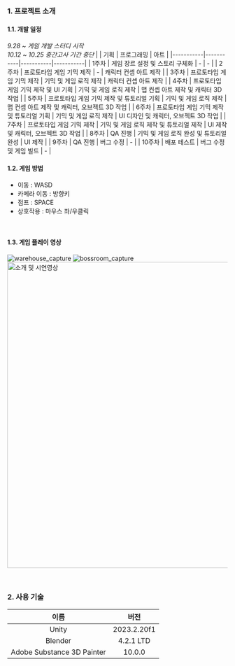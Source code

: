 ### 1. 프로젝트 소개

#### 1.1. 개발 일정

*9.28 ~ 게임 개발 스터디 시작*</br>
*10.12 ~ 10.25 중간고사 기간 중단*
|   | 기획  | 프로그래밍  | 아트  |
|-----------|-----------|-----------|-----------|
| 1주차 | 게임 장르 설정 및 스토리 구체화 | - | - |
| 2주차 | 프로토타입 게임 기믹 제작 | - | 캐릭터 컨셉 아트 제작 |
| 3주차 | 프로토타입 게임 기믹 제작 | 기믹 및 게임 로직 제작 | 캐릭터 컨셉 아트 제작 |
| 4주차 | 프로토타입 게임 기믹 제작 및 UI 기획 | 기믹 및 게임 로직 제작 | 맵 컨셉 아트 제작 및 캐릭터 3D 작업 |
| 5주차 | 프로토타입 게임 기믹 제작 및 튜토리얼 기획 | 기믹 및 게임 로직 제작 | 맵 컨셉 아트 제작 및 캐릭터, 오브젝트 3D 작업 |
| 6주차 | 프로토타입 게임 기믹 제작 및 튜토리얼 기획 | 기믹 및 게임 로직 제작 | UI 디자인 및 캐릭터, 오브젝트 3D 작업 |
| 7주차 | 프로토타입 게임 기믹 제작 | 기믹 및 게임 로직 제작 및 튜토리얼 제작 | UI 제작 및 캐릭터, 오브젝트 3D 작업 |
| 8주차 | QA 진행 | 기믹 및 게임 로직 완성 및 튜토리얼 완성 | UI 제작 |
| 9주차 | QA 진행 | 버그 수정 | - |
| 10주차 | 배포 테스트 | 버그 수정 및 게임 빌드 | - |

#### 1.2. 게임 방법
- 이동 : WASD</br>
- 카메라 이동 : 방향키</br>
- 점프 : SPACE</br>
- 상호작용 : 마우스 좌/우클릭
<br/>

#### 1.3. 게임 플레이 영상
![warehouse_capture](https://github.com/user-attachments/assets/78cf9c06-d527-482d-8cce-fcfb112a7a68)
![bossroom_capture](https://github.com/user-attachments/assets/88156dec-8d5b-4ba0-953a-f45cd9126d2d)
[<img width="700px" alt="소개 및 시연영상" src="https://github.com/pnuswedu/SW-Hackathon-2024/assets/34933690/162132cd-9af5-4154-9b9a-41c96cf5e8fd" />](https://www.youtube.com/watch?v=EfEgTrm5_u4)

<br/>

### 2. 사용 기술
| 이름                        | 버전          |
|:---------------------------:|:-------------:|
| Unity                       | 2023.2.20f1   |
| Blender                     | 4.2.1 LTD     |
| Adobe Substance 3D Painter  | 10.0.0        |
